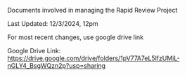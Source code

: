 Documents involved in managing the Rapid Review Project

Last Updated: 12/3/2024, 12pm

For most recent changes, use google drive link

Google Drive Link: https://drive.google.com/drive/folders/1pV77A7eL5lfzUMiL-nGLY4_BsgWQzn2p?usp=sharing
